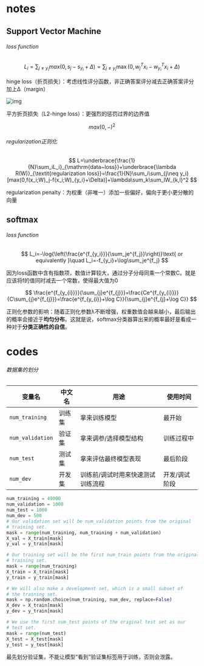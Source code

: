 # notes

## Support Vector Machine

###### loss function


$$
L_i =\sum_{j\neq y_i}max(0,s_j-s_{y_i}+\Delta)= \sum_{j \neq y_i} \max(0, w_j^T x_i - w_{y_i}^T x_i + \Delta)
$$


hinge loss（折页损失）：考虑线性评分函数，非正确答案评分减去正确答案评分加上Δ（margin）

![img](https://cs231n.github.io/assets/margin.jpg)

平方折页损失（L2-hinge loss）：更强烈的惩罚过界的边界值


$$
max(0,-)^2
$$


###### regularization正则化


$$
L=\underbrace{\frac{1}{N}\sum_iL_i}_{\mathrm{data~loss}}+\underbrace{\lambda R(W)}_{\textit{regularization loss}}=\frac{1}{N}\sum_i\sum_{j\neq y_i}[max(0,f(x_i;W)_j-f(x_i;W)_{y_i}+\Delta)]+\lambda\sum_k\sum_lW_{k,l}^2
$$


regularization penalty：为权重（非唯一）添加一些偏好，偏向于更小更分散的向量

## softmax

###### loss function


$$
L_i=-\log{\left(\frac{e^{f_{y_i}}}{\sum_je^{f_j}}\right)}\text{ or equivalently }\quad L_i=-f_{y_i}+\log\sum_je^{f_j}
$$


因为loss函数中含有指数项，数值计算较大，通过分子分母同乘一个常数C。就是应该将f的值同时减去一个常数，使得最大值为0


$$
\frac{e^{f_{y_{i}}}}{\sum_{j}e^{f_{j}}}=\frac{Ce^{f_{y_{i}}}}{C\sum_{j}e^{f_{j}}}=\frac{e^{f_{y_{i}}+\log C}}{\sum_{j}e^{f_{j}+\log C}}
$$


正则化参数的影响：随着正则化参数λ不断增强，权重数值会越来越小，最后输出的概率会接近于**均匀分布**。这就是说，softmax分类器算出来的概率最好是看成一种对于**分类正确性的自信**。

# codes

###### 数据集的划分

| 变量名           | 中文名 | 用途                              | 使用时间      |
| ---------------- | ------ | --------------------------------- | ------------- |
| `num_training`   | 训练集 | 拿来训练模型                      | 最开始        |
| `num_validation` | 验证集 | 拿来调参/选择模型结构             | 训练过程中    |
| `num_test`       | 测试集 | 拿来评估最终模型表现              | 最后阶段      |
| `num_dev`        | 开发集 | 训练前/调试时用来快速测试训练流程 | 开发/调试阶段 |

```python
num_training = 49000
num_validation = 1000
num_test = 1000
num_dev = 500
# Our validation set will be num_validation points from the original
# training set.
mask = range(num_training, num_training + num_validation)
X_val = X_train[mask]
y_val = y_train[mask]

# Our training set will be the first num_train points from the original
# training set.
mask = range(num_training)
X_train = X_train[mask]
y_train = y_train[mask]

# We will also make a development set, which is a small subset of
# the training set.
mask = np.random.choice(num_training, num_dev, replace=False)
X_dev = X_train[mask]
y_dev = y_train[mask]

# We use the first num_test points of the original test set as our
# test set.
mask = range(num_test)
X_test = X_test[mask]
y_test = y_test[mask]
```

最先划分验证集，不能让模型“看到”验证集标签用于训练，否则会泄露。